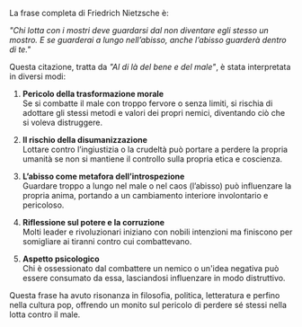 La frase completa di Friedrich Nietzsche è:

_"Chi lotta con i mostri deve guardarsi dal non diventare egli stesso un mostro. E se guarderai a lungo nell’abisso, anche l’abisso guarderà dentro di te."_

Questa citazione, tratta da _"Al di là del bene e del male"_, è stata interpretata in diversi modi:

1. **Pericolo della trasformazione morale**  
    Se si combatte il male con troppo fervore o senza limiti, si rischia di adottare gli stessi metodi e valori dei propri nemici, diventando ciò che si voleva distruggere.
    
2. **Il rischio della disumanizzazione**  
    Lottare contro l’ingiustizia o la crudeltà può portare a perdere la propria umanità se non si mantiene il controllo sulla propria etica e coscienza.
    
3. **L’abisso come metafora dell’introspezione**  
    Guardare troppo a lungo nel male o nel caos (l’abisso) può influenzare la propria anima, portando a un cambiamento interiore involontario e pericoloso.
    
4. **Riflessione sul potere e la corruzione**  
    Molti leader e rivoluzionari iniziano con nobili intenzioni ma finiscono per somigliare ai tiranni contro cui combattevano.
    
5. **Aspetto psicologico**  
    Chi è ossessionato dal combattere un nemico o un'idea negativa può essere consumato da essa, lasciandosi influenzare in modo distruttivo.
    

Questa frase ha avuto risonanza in filosofia, politica, letteratura e perfino nella cultura pop, offrendo un monito sul pericolo di perdere sé stessi nella lotta contro il male.